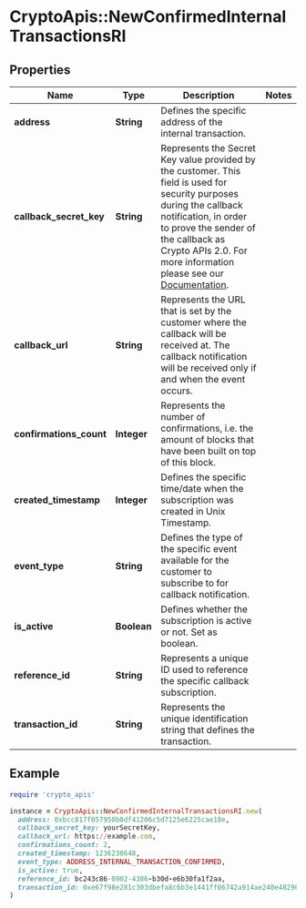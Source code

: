 # CryptoApis::NewConfirmedInternalTransactionsRI

## Properties

| Name | Type | Description | Notes |
| ---- | ---- | ----------- | ----- |
| **address** | **String** | Defines the specific address of the internal transaction. |  |
| **callback_secret_key** | **String** | Represents the Secret Key value provided by the customer. This field is used for security purposes during the callback notification, in order to prove the sender of the callback as Crypto APIs 2.0. For more information please see our [Documentation](https://developers.cryptoapis.io/technical-documentation/general-information/callbacks#callback-security). |  |
| **callback_url** | **String** | Represents the URL that is set by the customer where the callback will be received at. The callback notification will be received only if and when the event occurs. |  |
| **confirmations_count** | **Integer** | Represents the number of confirmations, i.e. the amount of blocks that have been built on top of this block. |  |
| **created_timestamp** | **Integer** | Defines the specific time/date when the subscription was created in Unix Timestamp. |  |
| **event_type** | **String** | Defines the type of the specific event available for the customer to subscribe to for callback notification. |  |
| **is_active** | **Boolean** | Defines whether the subscription is active or not. Set as boolean. |  |
| **reference_id** | **String** | Represents a unique ID used to reference the specific callback subscription. |  |
| **transaction_id** | **String** | Represents the unique identification string that defines the transaction. |  |

## Example

```ruby
require 'crypto_apis'

instance = CryptoApis::NewConfirmedInternalTransactionsRI.new(
  address: 0xbcc817f057950b0df41206c5d7125e6225cae18e,
  callback_secret_key: yourSecretKey,
  callback_url: https://example.com,
  confirmations_count: 2,
  created_timestamp: 1236238648,
  event_type: ADDRESS_INTERNAL_TRANSACTION_CONFIRMED,
  is_active: true,
  reference_id: bc243c86-0902-4386-b30d-e6b30fa1f2aa,
  transaction_id: 0xe67f98e281c303dbefa8c6b3e1441ff06742a914ae240e4829629abe7e464960
)
```

